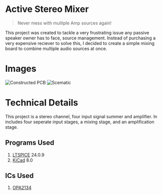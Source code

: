 # Active Stereo Mixer

> Never mess with mulitple Amp sources again!

This project was created to tackle a very frustrating issue any passive speaker owner has to face, source management.
Instead of purchasing a very expensive reciever to solve this, I decided to create a simple mixing board to combine multiple audio sources at once.

# Images

![Constructed PCB](images/board.png)
![Scematic](images/schematics.png)

# Technical Details

This project is a stereo channel, four input signal summer and amplifier. In includes four seperate input stages, a mixing stage, and an amplification stage.

## Programs Used

1. [LTSPICE](https://www.analog.com/en/resources/design-tools-and-calculators/ltspice-simulator.html) 24.0.9
2. [KiCad](https://www.kicad.org/) 8.0

## ICs Used

1. [OPA2134](https://www.ti.com/product/OPA2134)
